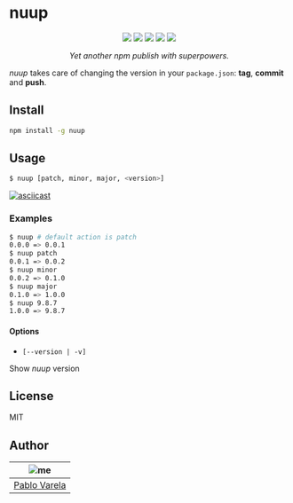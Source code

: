 # nuup

<p align="center">
  <a href="https://travis-ci.org/pablopunk/nuup"><img src="https://img.shields.io/travis/pablopunk/nuup.svg" /></a>
  <a href="https://codecov.io/gh/pablopunk/nuup"><img src="https://img.shields.io/codecov/c/github/pablopunk/nuup.svg" /></a>
  <a href="https://standardjs.com"><img src="https://img.shields.io/badge/code_style-standard-brightgreen.svg" /></a>
  <a href="https://github.com/pablopunk/miny"><img src="https://img.shields.io/badge/made_with-miny-1eced8.svg" /></a>
  <a href="https://www.npmjs.com/package/nuup"><img src="https://img.shields.io/npm/dt/nuup.svg" /></a>
</p>

<p align="center">
  <i>Yet another npm publish with superpowers.</i>
</p>

*nuup* takes care of changing the version in your `package.json`: **tag**, **commit** and **push**.

## Install

```sh
npm install -g nuup
```


## Usage

```sh
$ nuup [patch, minor, major, <version>]
```

[![asciicast](https://asciinema.org/a/TmCFYO8SZ6t7K5S6DbSof6sNG.svg)](https://asciinema.org/a/TmCFYO8SZ6t7K5S6DbSof6sNG)

### Examples

```sh
$ nuup # default action is patch
0.0.0 => 0.0.1
$ nuup patch
0.0.1 => 0.0.2
$ nuup minor
0.0.2 => 0.1.0
$ nuup major
0.1.0 => 1.0.0
$ nuup 9.8.7
1.0.0 => 9.8.7
```

#### Options

* `[--version | -v]`

Show *nuup* version


## License

MIT


## Author

| ![me](https://gravatar.com/avatar/fa50aeff0ddd6e63273a068b04353d9d?size=100)           |
| --------------------------------- |
| [Pablo Varela](https://pablo.life)   |

